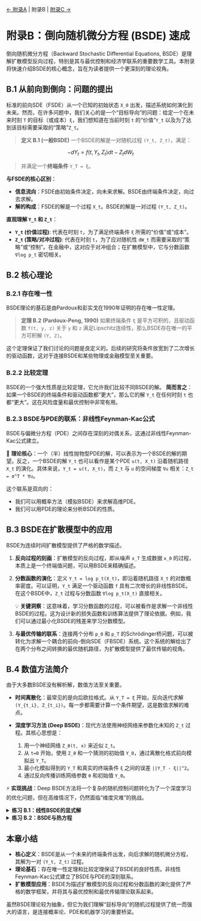 [← 附录A](appendix-a.md) | 附录B | [附录C →](appendix-c.md)

# 附录B：倒向随机微分方程 (BSDE) 速成

倒向随机微分方程（Backward Stochastic Differential Equations, BSDE）是理解扩散模型反向过程，特别是其与最优控制和经济学联系的重要数学工具。本附录将快速介绍BSDE的核心概念，旨在为读者提供一个更深刻的理论视角。

## B.1 从前向到倒向：问题的提出

标准的前向SDE（FSDE）从一个已知的初始状态 `X_0` 出发，描述系统如何演化到未来。然而，在许多问题中，我们关心的是一个“目标导向”的问题：给定一个在未来时刻 `T` 的目标（或成本）`ξ`，我们想知道在当前时刻 `t` 的“价值”`Y_t` 以及为了达到该目标需要采取的“策略”`Z_t`。

> **定义 B.1 (一般BSDE)**
> 一个BSDE的解是一对随机过程 `(Y_t, Z_t)`，满足：
> 
$$-dY_t = f(t, Y_t, Z_t)dt - Z_t dW_t$$
> 并满足一个**终端条件** `Y_T = ξ`。

**与FSDE的核心区别**：
- **信息流向**：FSDE由初始条件决定，向未来求解。BSDE由终端条件决定，向过去求解。
- **解的构成**：FSDE的解是一个过程 `X_t`。BSDE的解是一对过程 `(Y_t, Z_t)`。

**直观理解 `Y_t` 和 `Z_t`**：
- **`Y_t` (价值过程)**: 代表在时刻 `t`，为了满足终端条件 `ξ` 所需的“价值”或“成本”。
- **`Z_t` (策略/对冲过程)**: 代表在时刻 `t`，为了应对随机性 `dW_t` 而需要采取的“策略”或“控制”。在金融中，这对应于对冲组合；在扩散模型中，它与分数函数 `∇log p_t` 密切相关。

## B.2 核心理论

### B.2.1 存在唯一性

BSDE理论的基石是由Pardoux和彭实戈在1990年证明的存在唯一性定理。

> **定理 B.2 (Pardoux-Peng, 1990)**
> 如果终端条件 `ξ` 是平方可积的，且驱动函数 `f(t, y, z)` 关于 `y` 和 `z` 满足Lipschitz连续性，那么BSDE存在唯一的平方可积解 `(Y, Z)`。

这个定理保证了我们讨论的问题是良定义的。后续的研究将条件放宽到了二次增长的驱动函数，这对于连接BSDE和某些物理或金融模型至关重要。

### B.2.2 比较定理

BSDE的一个强大性质是比较定理，它允许我们比较不同BSDE的解。
**简而言之**：如果一个BSDE的终端条件和驱动函数都“更大”，那么它的解 `Y_t` 在任何时刻 `t` 也都“更大”。这在风险度量和最优控制中非常有用。

### B.2.3 BSDE与PDE的联系：非线性Feynman-Kac公式

BSDE与偏微分方程（PDE）之间存在深刻的对偶关系，这通过非线性Feynman-Kac公式建立。

🌟 **理论核心**：一个（半）线性抛物型PDE的解，可以表示为一个BSDE的解的期望。反之，一个BSDE的解 `Y_t` 也可以看作是某个PDE `u(t, X_t)` 沿着随机路径 `X_t` 的演化。具体来说，`Y_t = u(t, X_t)`，而 `Z_t` 与 `u` 的空间梯度 `∇u` 相关：`Z_t = σ^T * ∇u`。

这个联系是双向的：
- 我们可以用概率方法（模拟BSDE）来求解高维PDE。
- 我们可以用PDE的理论来分析BSDE的性质。

## B.3 BSDE在扩散模型中的应用

BSDE为连续时间扩散模型提供了严格的数学描述。

1.  **反向过程的刻画**：扩散模型的反向过程，即从噪声 `x_T` 生成数据 `x_0` 的过程，本质上是一个终端值问题，可以用BSDE来精确描述。

2.  **分数函数的演化**：定义 `Y_t = log p_t(X_t)`，即沿着随机路径 `X_t` 的对数概率密度。可以证明，`Y_t` 满足一个驱动函数 `f` 具有二次增长的非线性BSDE。在这个BSDE中，`Z_t` 过程与分数函数 `∇log p_t(X_t)` 直接相关。

    💡 **关键洞察**：这意味着，学习分数函数的过程，可以被看作是求解一个非线性BSDE的过程。这为设计新的损失函数和训练算法提供了理论依据。例如，我们可以通过最小化BSDE的残差来学习分数模型。

3.  **与最优传输的联系**：连接两个分布 `p_0` 和 `p_T` 的Schrödinger桥问题，可以被转化为求解一个耦合的前向-倒向SDE（FBSDE）系统。这个系统的解给出了在两个分布之间转换的最优随机路径，为扩散模型提供了最优传输的视角。

## B.4 数值方法简介

由于大多数BSDE没有解析解，数值方法至关重要。

- **时间离散化**：最常见的是向后欧拉格式。从 `Y_T = ξ` 开始，反向迭代求解 `(Y_{t_i}, Z_{t_i})`。每一步都需要计算一个条件期望，这是数值求解的难点。

- **深度学习方法 (Deep BSDE)**：现代方法使用神经网络来参数化未知的 `Z_t` 过程。其核心思想是：
    1.  用一个神经网络 `Z_θ(t, x)` 来近似 `Z_t`。
    2.  从 `t=0` 开始，使用 `Z_θ` 和一个猜测的初始值 `Y_0`，通过离散化格式前向模拟出 `Y_T`。
    3.  最小化模拟得到的 `Y_T` 和真实的终端条件 `ξ` 之间的误差 `||Y_T - ξ||^2`。
    4.  通过反向传播训练网络参数 `θ` 和初始值 `Y_0`。

⚡ **实现挑战**：Deep BSDE方法将一个复杂的随机控制问题转化为了一个深度学习的优化问题，但在高维情况下，仍然面临“维度灾难”的挑战。

<details>
<summary><strong>练习 B.1：线性BSDE的显式解</strong></summary>

考虑线性BSDE：` -dY_t = (aY_t + f_t)dt - Z_t dW_t`，终端条件为 `Y_T = ξ`，其中 `a` 是常数，`f_t` 是确定性函数。
1.  **求解**：使用积分因子 `e^{at}`，求解 `Y_t` 的表达式。
2.  **分析**：解释解的表达式的金融学含义（将 `a` 视为贴现率）。
3.  **开放探索**：如果 `a` 也是一个随机过程 `a_t`，解会是什么形式？这在随机利率模型中很常见。

**解答思路**：
1.  对 `tilde(Y)_t = e^{at}Y_t` 应用伊藤公式，可以消去 `Y_t` 的漂移项，得到一个只包含 `dt` 和 `dW_t` 的SDE。对其积分再整理，最终得到 `Y_t = E[e^{-a(T-t)}ξ + ∫_t^T e^{-a(s-t)}f_s ds | F_t]`。
2.  这个解表示，时刻 `t` 的价值等于未来所有现金流 `f_s` 和终端价值 `ξ` 在考虑了贴现因子 `e^{-a(s-t)}` 后的条件期望。

</details>

<details>
<summary><strong>练习 B.2：BSDE与热方程</strong></summary>

证明热方程 `∂u/∂t + 1/2 * Δu = 0`，`u(T,x) = g(x)` 的解可以用一个BSDE表示。
1.  **构造过程**：定义一个前向过程 `X_t^x = x + W_t` 和一个新过程 `Y_t = u(t, X_t^x)`。
2.  **应用伊藤公式**：对 `Y_t` 应用伊藤公式。
3.  **建立联系**：利用 `u` 是热方程的解这一事实，证明 `Y_t` 满足一个驱动函数 `f=0` 的BSDE。

**研究思路**：这个练习展示了Feynman-Kac公式最简单的情形。思考一下，如果PDE中有一个非线性的项，例如 `∂u/∂t + 1/2 * Δu + (∇u)^2 = 0`（Hamilton-Jacobi-Bellman方程），那么对应的BSDE的驱动函数 `f` 会是什么样的？

</details>

## 本章小结

- **核心定义**：BSDE是从一个未来的终端条件出发，向后求解的随机微分方程，其解为一对 `(Y_t, Z_t)` 过程。
- **理论基石**：存在唯一性定理和比较定理保证了BSDE的良好性质。非线性Feynman-Kac公式建立了BSDE与PDE的深刻联系。
- **扩散模型应用**：BSDE为描述扩散模型的反向过程和分数函数的演化提供了严格的数学框架，并将其与最优控制和最优传输理论联系起来。

虽然BSDE理论较为抽象，但它为我们理解“目标导向”的随机过程提供了统一而强大的语言，是连接概率论、PDE和机器学习的重要桥梁。
